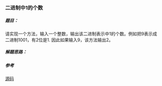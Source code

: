 ### 二进制中1的个数

##### 题目：
请实现一个方法，输入一个整数，输出该二进制表示中1的个数。例如把9表示成二进制1001，有2位是1.
因此如果输入9，该方法输出2。
##### 解题思路：

##### 参考
[源码](https://github.com/BillKalin/SwordOffer/blob/master/sourcecode/src/main/java/com/billkalin/sourcecode/question8/Main.java)